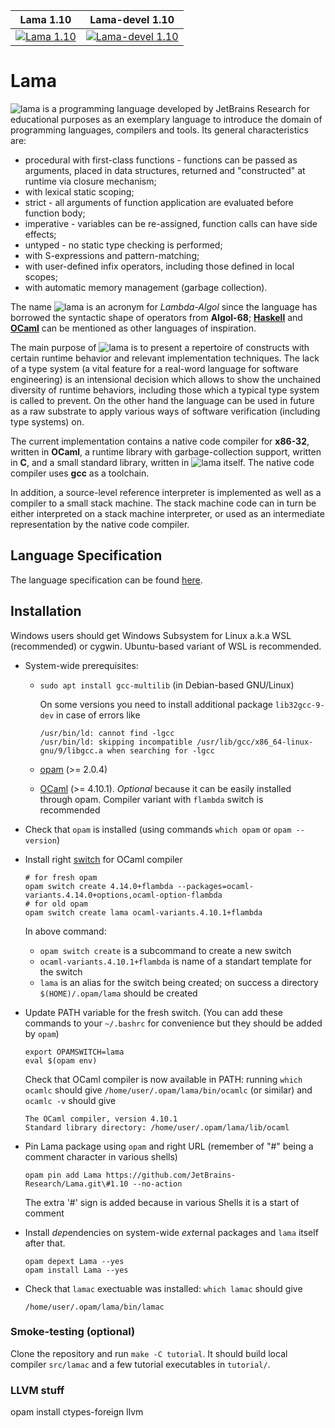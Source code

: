 | Lama         1.10    | Lama-devel        1.10     |
| -------------------- | -------------------------- |
| [![Lama 1.10][1]][2] | [![Lama-devel 1.10][3]][4] |

[1]:  https://github.com/JetBrains-Research/Lama/workflows/Build/badge.svg?branch=1.10
[2]:  https://github.com/JetBrains-Research/Lama/actions
[3]:  https://github.com/JetBrains-Research/Lama-devel/workflows/Build/badge.svg?branch=1.10
[4]:  https://github.com/JetBrains-Research/Lama-devel/actions

# Lama

![lama](lama.svg) is a programming language developed by JetBrains Research for educational purposes as an exemplary language to introduce
the domain of programming languages, compilers and tools. Its general characteristics are:

* procedural with first-class functions - functions can be passed as arguments, placed in data structures,
  returned and "constructed" at runtime via closure mechanism;
* with lexical static scoping;
* strict - all arguments of function application are evaluated before function body;
* imperative - variables can be re-assigned, function calls can have side effects;
* untyped - no static type checking is performed;
* with S-expressions and pattern-matching;
* with user-defined infix operators, including those defined in local scopes;
* with automatic memory management (garbage collection).

The name ![lama](lama.svg) is an acronym for *Lambda-Algol* since the language has borrowed the syntactic shape of
operators from **Algol-68**; [**Haskell**](http://www.haskell.org) and [**OCaml**](http://ocaml.org) can be
mentioned as other languages of inspiration.

The main purpose of ![lama](lama.svg) is to present a repertoire of constructs with certain runtime behavior and
relevant implementation techniques. The lack of a type system (a vital feature for a real-word language
for software engineering) is an intensional decision which allows to show the unchained diversity
of runtime behaviors, including those which a typical type system is called to prevent. On the other hand
the language can be used in future as a raw substrate to apply various ways of software verification (including
type systems) on.

The current implementation contains a native code compiler for **x86-32**, written
in **OCaml**, a runtime library with garbage-collection support, written in **C**, and a small
standard library, written in ![lama](lama.svg) itself. The native code compiler uses **gcc** as a toolchain.

In addition, a source-level reference interpreter is implemented as well as a compiler to a small
stack machine. The stack machine code can in turn be either interpreted on a stack machine interpreter, or
used as an intermediate representation by the native code compiler.

## Language Specification

The language specification can be found [here](lama-spec.pdf).

## Installation

Windows users should get Windows Subsystem for Linux a.k.a WSL (recommended) or cygwin. Ubuntu-based variant of WSL is recommended.

* System-wide prerequisites:

  - `sudo apt install gcc-multilib` (in Debian-based GNU/Linux)

     On some versions you need to install additional package `lib32gcc-9-dev` in case of errors like
       ```
      /usr/bin/ld: cannot find -lgcc
      /usr/bin/ld: skipping incompatible /usr/lib/gcc/x86_64-linux-gnu/9/libgcc.a when searching for -lgcc
       ```
  - [opam](http://opam.ocaml.org) (>= 2.0.4)
  - [OCaml](http://ocaml.org) (>= 4.10.1). *Optional* because it can be easily installed through opam. Compiler variant with `flambda` switch is recommended

* Check that `opam` is installed (using commands `which opam` or `opam --version`)

* Install right [switch](https://opam.ocaml.org/doc/Manual.html#Switches) for OCaml compiler

    ```
    # for fresh opam
    opam switch create 4.14.0+flambda --packages=ocaml-variants.4.14.0+options,ocaml-option-flambda
    # for old opam
    opam switch create lama ocaml-variants.4.10.1+flambda
    ```

  In above command:

  - `opam switch create` is a subcommand to create a new switch
  - `ocaml-variants.4.10.1+flambda` is name of a standart template for the switch
  - `lama` is an alias for the switch being created; on success a directory `$(HOME)/.opam/lama` should be created

* Update PATH variable for the fresh switch. (You can add these commands to your `~/.bashrc` for convenience but they should be added by `opam`)

  ```
  export OPAMSWITCH=lama
  eval $(opam env)
  ```

  Check that OCaml compiler is now available in PATH: running `which ocamlc` should give `/home/user/.opam/lama/bin/ocamlc` (or similar) and `ocamlc -v` should give

  ```
  The OCaml compiler, version 4.10.1
  Standard library directory: /home/user/.opam/lama/lib/ocaml
  ```

* Pin Lama package using `opam` and right URL (remember of "#" being a comment character in various shells)

  `opam pin add Lama https://github.com/JetBrains-Research/Lama.git\#1.10 --no-action`

  The extra '#' sign is added because in various Shells it is a start of comment

* Install *dep*endencies on system-wide *ext*ernal packages and `lama` itself after that.

  ```
  opam depext Lama --yes
  opam install Lama --yes
  ```

* Check that `lamac` exectuable was installed: `which lamac` should give

  ```
  /home/user/.opam/lama/bin/lamac
  ```

### Smoke-testing (optional)

Clone the repository and run `make -C tutorial`. It should build local compiler `src/lamac` and a few tutorial executables in `tutorial/`.



### LLVM stuff

opam install ctypes-foreign llvm
